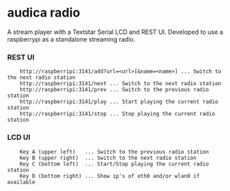 audica radio
============

A stream player with a Textstar Serial LCD and REST UI. Developed to use a raspberrypi as a standalone streaming radio.

### REST UI

        http://raspberripi:3141/add?url=<url>[&name=<name>] ... Switch to the next radio station
        http://raspberripi:3141/next ... Switch to the next radio station
        http://raspberripi:3141/prev ... Switch to the previous radio station
        http://raspberripi:3141/play ... Start playing the current radio station
        http://raspberripi:3141/stop ... Stop playing the current radio station

### LCD UI

        Key A (upper left)   ... Switch to the previous radio station
        Key B (upper right)  ... Switch to the next radio station
        Key C (bottom left)  ... Start/Stop playing the current radio station
        Key D (bottom right) ... Show ip's of eth0 and/or wlan0 if available